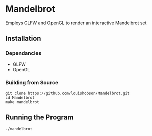 # Mandelbrot #

Employs GLFW and OpenGL to render an interactive Mandelbrot set

## Installation ##

### Dependancies ###

* GLFW
* OpenGL

### Building from Source ###

```
git clone https://github.com/louishobson/Mandelbrot.git
cd Mandelbrot
make mandelbrot
```

## Running the Program ##

```
./mandelbrot
```
